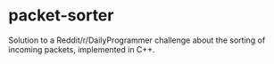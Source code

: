 # packet-sorter
Solution to a Reddit/r/DailyProgrammer challenge about the sorting of incoming packets, implemented in C++.
